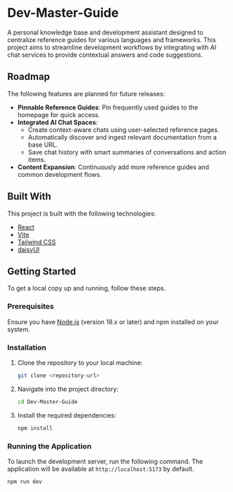 # Dev-Master-Guide

A personal knowledge base and development assistant designed to centralize reference guides for various languages and frameworks. This project aims to streamline development workflows by integrating with AI chat services to provide contextual answers and code suggestions.

## Roadmap

The following features are planned for future releases:

-   **Pinnable Reference Guides**: Pin frequently used guides to the homepage for quick access.
-   **Integrated AI Chat Spaces**:
    -   Create context-aware chats using user-selected reference pages.
    -   Automatically discover and ingest relevant documentation from a base URL.
    -   Save chat history with smart summaries of conversations and action items.
-   **Content Expansion**: Continuously add more reference guides and common development flows.

## Built With

This project is built with the following technologies:

-   [React](https://reactjs.org/)
-   [Vite](https://vitejs.dev/)
-   [Tailwind CSS](https://tailwindcss.com/)
-   [daisyUI](https://daisyui.com/)

## Getting Started

To get a local copy up and running, follow these steps.

### Prerequisites

Ensure you have [Node.js](https://nodejs.org/) (version 18.x or later) and npm installed on your system.

### Installation

1.  Clone the repository to your local machine:
    ```sh
    git clone <repository-url>
    ```

2.  Navigate into the project directory:
    ```sh
    cd Dev-Master-Guide
    ```

3.  Install the required dependencies:
    ```sh
    npm install
    ```

### Running the Application

To launch the development server, run the following command. The application will be available at `http://localhost:5173` by default.

```sh
npm run dev
```